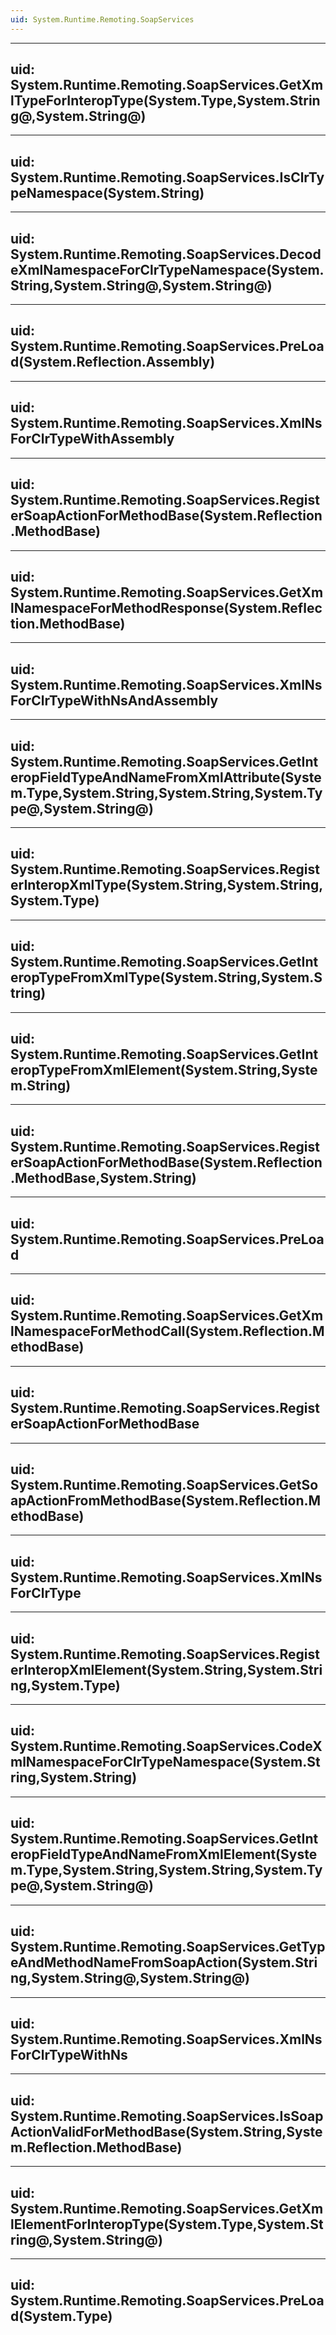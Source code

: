 ```yaml
---
uid: System.Runtime.Remoting.SoapServices
---
```


---
uid: System.Runtime.Remoting.SoapServices.GetXmlTypeForInteropType(System.Type,System.String@,System.String@)
---

---
uid: System.Runtime.Remoting.SoapServices.IsClrTypeNamespace(System.String)
---

---
uid: System.Runtime.Remoting.SoapServices.DecodeXmlNamespaceForClrTypeNamespace(System.String,System.String@,System.String@)
---

---
uid: System.Runtime.Remoting.SoapServices.PreLoad(System.Reflection.Assembly)
---

---
uid: System.Runtime.Remoting.SoapServices.XmlNsForClrTypeWithAssembly
---

---
uid: System.Runtime.Remoting.SoapServices.RegisterSoapActionForMethodBase(System.Reflection.MethodBase)
---

---
uid: System.Runtime.Remoting.SoapServices.GetXmlNamespaceForMethodResponse(System.Reflection.MethodBase)
---

---
uid: System.Runtime.Remoting.SoapServices.XmlNsForClrTypeWithNsAndAssembly
---

---
uid: System.Runtime.Remoting.SoapServices.GetInteropFieldTypeAndNameFromXmlAttribute(System.Type,System.String,System.String,System.Type@,System.String@)
---

---
uid: System.Runtime.Remoting.SoapServices.RegisterInteropXmlType(System.String,System.String,System.Type)
---

---
uid: System.Runtime.Remoting.SoapServices.GetInteropTypeFromXmlType(System.String,System.String)
---

---
uid: System.Runtime.Remoting.SoapServices.GetInteropTypeFromXmlElement(System.String,System.String)
---

---
uid: System.Runtime.Remoting.SoapServices.RegisterSoapActionForMethodBase(System.Reflection.MethodBase,System.String)
---

---
uid: System.Runtime.Remoting.SoapServices.PreLoad
---

---
uid: System.Runtime.Remoting.SoapServices.GetXmlNamespaceForMethodCall(System.Reflection.MethodBase)
---

---
uid: System.Runtime.Remoting.SoapServices.RegisterSoapActionForMethodBase
---

---
uid: System.Runtime.Remoting.SoapServices.GetSoapActionFromMethodBase(System.Reflection.MethodBase)
---

---
uid: System.Runtime.Remoting.SoapServices.XmlNsForClrType
---

---
uid: System.Runtime.Remoting.SoapServices.RegisterInteropXmlElement(System.String,System.String,System.Type)
---

---
uid: System.Runtime.Remoting.SoapServices.CodeXmlNamespaceForClrTypeNamespace(System.String,System.String)
---

---
uid: System.Runtime.Remoting.SoapServices.GetInteropFieldTypeAndNameFromXmlElement(System.Type,System.String,System.String,System.Type@,System.String@)
---

---
uid: System.Runtime.Remoting.SoapServices.GetTypeAndMethodNameFromSoapAction(System.String,System.String@,System.String@)
---

---
uid: System.Runtime.Remoting.SoapServices.XmlNsForClrTypeWithNs
---

---
uid: System.Runtime.Remoting.SoapServices.IsSoapActionValidForMethodBase(System.String,System.Reflection.MethodBase)
---

---
uid: System.Runtime.Remoting.SoapServices.GetXmlElementForInteropType(System.Type,System.String@,System.String@)
---

---
uid: System.Runtime.Remoting.SoapServices.PreLoad(System.Type)
---
